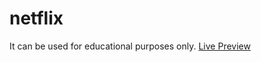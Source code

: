 # netflix
It can be used for educational purposes only.
[Live Preview](https://oguzhnkrdg.github.io/netflix-for-educational-purposes-only/)
